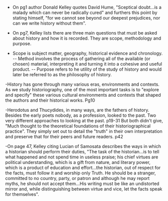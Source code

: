 - On pg1 author Donald Kelley quotes David Hume, "Sceptical doubt...is a malady which can never be radically cured" and furthers this point by stating himself, "for we cannot see beyond our deepest prejudices, nor can we write history without them". 
- On pg7, Kelley lists there are three main questions that must be asked about history and how it is recorded. They are scope, methodology and purpose.


- Scope is subject matter, geography, historical evidence and chronology. 
-- Method involves the process of gathering all of the available (or chosen) material, interpreting it and turning it into a cohesive and useful product. 
-- Purpose refers to he utility of the study of history and would later be referred to as the philosophy of history.

-History has gone through many various eras, environments and contexts. As we study historiography, one of the most important tasks is to "explore and specify" these various cultural environments and contexts that shaped the authors and their historical works. Pg10  

-Herodotus and Thucydides, in many ways, are the fathers of history. Besides the early poets nobody, as a profession, looked to the past. Two very different approaches to looking at the past. p19-31
But both didn't give, "Much thought to the theoretical foundations of their historiographical practice". They simply set out to detail the "truth" in their own interpretation and preserve that for their peers and future readers. p42

-On page 47, Kelley citing Lucian of Samosata describes the ways in which a historian should perform their duties, "The task of the historian...is to tell what happened and not spend time in useless praise; his chief virtues are political understanding, which is a gift from nature, and literary power, which is a product of education and effort...the historian, out of respect for the facts, must follow it and worship only Truth. He should be a stranger, committed to no country, party, or patron and although he may report myths, he should not accept them...His writing must be like an undistorted mirror and, while distinguishing between virtue and vice, let the facts speak for themselves". 

